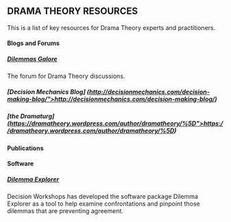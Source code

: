 ## DRAMA THEORY RESOURCES

This is a list of key resources for Drama Theory experts and practitioners.  


#### Blogs and Forums 

##### [Dilemmas Galore](http://www.dilemmasgalore.com/)

The forum for Drama Theory discussions.

##### [Decision Mechanics Blog] (http://decisionmechanics.com/decision-making-blog/">http://decisionmechanics.com/decision-making-blog/) 

##### [the Dramaturg] (https://dramatheory.wordpress.com/author/dramatheory/%5D">https://dramatheory.wordpress.com/author/dramatheory/%5D) 


#### Publications 


#### Software 

##### [Dilemma Explorer](http://www.decisionworkshops.com/dilemma-explorer/4581290653)

Decision Workshops has developed the software package Dilemma Explorer
as a tool to help examine confrontations and pinpoint those dilemmas
that are preventing agreement.
